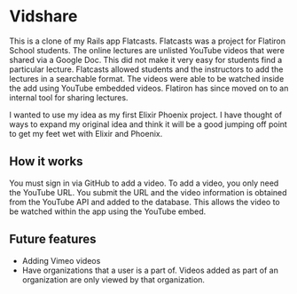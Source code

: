 # Vidshare

This is a clone of my Rails app Flatcasts. Flatcasts was a project for Flatiron School students. The online lectures are unlisted YouTube videos that were shared via a Google Doc. This did not make it very easy for students find a particular lecture. Flatcasts allowed students and the instructors to add the lectures in a searchable format. The videos were able to be watched inside the add using YouTube embedded videos. Flatiron has since moved on to an internal tool for sharing lectures.

I wanted to use my idea as my first Elixir Phoenix project. I have thought of ways to expand my original idea and think it will be a good jumping off point to get my feet wet with Elixir and Phoenix.

## How it works

You must sign in via GitHub to add a video. To add a video, you only need the YouTube URL. You submit the URL
and the video information is obtained from the YouTube API and added to the database. This allows the video to be watched within the app using the YouTube embed.

## Future features

- Adding Vimeo videos
- Have organizations that a user is a part of. Videos added as part of an organization are only viewed by that organization.
